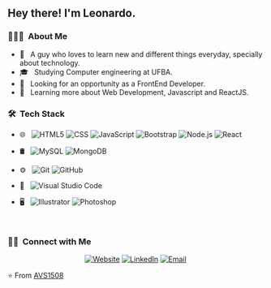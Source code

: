 <!-- <img src="https://raw.githubusercontent.com/AVS1508/AVS1508/master/assets/Aditya%20Vikram%20Singh%20Banner.png"> -->

<h2> Hey there! I'm Leonardo.</h2>

<h3> 👨🏻‍💻 &nbsp;About Me </h3>

- 🤔 &nbsp; A guy who loves to learn new and different things everyday, specially about technology.
- 🎓 &nbsp; Studying Computer engineering at UFBA.
- 💼 &nbsp; Looking for an opportunity as a FrontEnd Developer.
- 🌱 &nbsp; Learning more about Web Development, Javascript and ReactJS.

<h3> 🛠 &nbsp;Tech Stack</h3>


- 🌐 &nbsp;
  ![HTML5](https://img.shields.io/badge/-HTML5-333333?style=flat&logo=HTML5)
  ![CSS](https://img.shields.io/badge/-CSS-333333?style=flat&logo=CSS3&logoColor=1572B6)
  ![JavaScript](https://img.shields.io/badge/-JavaScript-333333?style=flat&logo=javascript)
  ![Bootstrap](https://img.shields.io/badge/-Bootstrap-333333?style=flat&logo=bootstrap&logoColor=563D7C)
  ![Node.js](https://img.shields.io/badge/-Node.js-333333?style=flat&logo=node.js)
  ![React](https://img.shields.io/badge/-React-333333?style=flat&logo=react)
- 🛢 &nbsp;
  ![MySQL](https://img.shields.io/badge/-MySQL-333333?style=flat&logo=mysql)
  ![MongoDB](https://img.shields.io/badge/-MongoDB-333333?style=flat&logo=mongodb)
- ⚙️ &nbsp;
  ![Git](https://img.shields.io/badge/-Git-333333?style=flat&logo=git)
  ![GitHub](https://img.shields.io/badge/-GitHub-333333?style=flat&logo=github)
- 🔧 &nbsp;
  ![Visual Studio Code](https://img.shields.io/badge/-Visual%20Studio%20Code-333333?style=flat&logo=visual-studio-code&logoColor=007ACC)

- 🖥 &nbsp;
  ![Illustrator](https://img.shields.io/badge/-Illustrator-333333?style=flat&logo=adobe-illustrator)
  ![Photoshop](https://img.shields.io/badge/-Photoshop-333333?style=flat&logo=adobe-photoshop)

<br/>

<h3> 🤝🏻 &nbsp;Connect with Me </h3>

<p align="center">
<a href="https://leonardotadeufss.github.io/"><img alt="Website" src="https://img.shields.io/badge/Website-leonardotadeufss.github.io-blue?style=flat-square&logo=google-chrome"></a>
<a href="https://www.linkedin.com/in/leonardotadeusouza/"><img alt="LinkedIn" src="https://img.shields.io/badge/LinkedIn-Leonardo%20Souza-blue?style=flat-square&logo=linkedin"></a>
<a href="mailto:leonardotadeusg@gmail.com"><img alt="Email" src="https://img.shields.io/badge/Email-leonardotadeusg@gmail.com-blue?style=flat-square&logo=gmail"></a>
</p>

⭐️ From [AVS1508](https://github.com/AVS1508)
